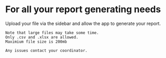 # For all your report generating needs

Upload your file via the sidebar and allow the app to generate your report.

    Note that large files may take some time.
    Only .csv and .xlsx are allowed.
    Maximium file size is 200mb

    Any issues contact your coordinator.
